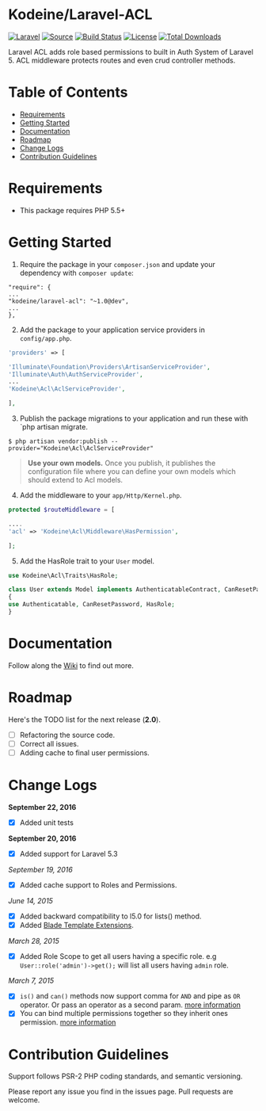 
# Kodeine/Laravel-ACL

[![Laravel](https://img.shields.io/badge/Laravel-~5.0-orange.svg?style=flat-square)](http://laravel.com)
[![Source](http://img.shields.io/badge/source-kodeine/laravel--acl-blue.svg?style=flat-square)](https://github.com/kodeine/laravel-acl/)
[![Build Status](http://img.shields.io/travis/kodeine/laravel--acl/master.svg?style=flat-square)](https://travis-ci.org/kodeine/laravel-acl)
[![License](http://img.shields.io/badge/license-MIT-brightgreen.svg?style=flat-square)](https://tldrlegal.com/license/mit-license)
[![Total Downloads](http://img.shields.io/packagist/dt/kodeine/laravel-acl.svg?style=flat-square)](https://packagist.org/packages/kodeine/laravel-acl)

Laravel ACL adds role based permissions to built in Auth System of Laravel 5. ACL middleware protects routes and even crud controller methods.

# Table of Contents
* [Requirements](#requirements)
* [Getting Started](#getting-started)
* [Documentation](#documentation)
* [Roadmap](#roadmap)
* [Change Logs](#change-logs)
* [Contribution Guidelines](#contribution-guidelines)


# <a name="requirements"></a>Requirements

* This package requires PHP 5.5+

# <a name="getting-started"></a>Getting Started

1. Require the package in your `composer.json` and update your dependency with `composer update`:

```
"require": {
...
"kodeine/laravel-acl": "~1.0@dev",
...
},
```

2. Add the package to your application service providers in `config/app.php`.

```php
'providers' => [

'Illuminate\Foundation\Providers\ArtisanServiceProvider',
'Illuminate\Auth\AuthServiceProvider',
...
'Kodeine\Acl\AclServiceProvider',

],
```

3. Publish the package migrations to your application and run these with `php artisan migrate.

```
$ php artisan vendor:publish --provider="Kodeine\Acl\AclServiceProvider"
```

> **Use your own models.**
> Once you publish, it publishes the configuration file where you can define your own models which should extend to Acl models.

4. Add the middleware to your `app/Http/Kernel.php`.

```php
protected $routeMiddleware = [

....
'acl' => 'Kodeine\Acl\Middleware\HasPermission',

];
```

5. Add the HasRole trait to your `User` model.

```php
use Kodeine\Acl\Traits\HasRole;

class User extends Model implements AuthenticatableContract, CanResetPasswordContract
{
use Authenticatable, CanResetPassword, HasRole;
}
```

# <a name="documentation"></a>Documentation

Follow along the [Wiki](https://github.com/kodeine/laravel-acl/wiki) to find out more.

# <a name="roadmap"></a>Roadmap

Here's the TODO list for the next release (**2.0**).

* [ ] Refactoring the source code.
* [ ] Correct all issues.
* [ ] Adding cache to final user permissions.

# <a name="change-logs"></a>Change Logs

**September 22, 2016**
* [x] Added unit tests

**September 20, 2016**
* [x] Added support for Laravel 5.3

*September 19, 2016*
* [x] Added cache support to Roles and Permissions.

*June 14, 2015*
* [x] Added backward compatibility to l5.0 for lists() method.
* [x] Added [Blade Template Extensions](https://github.com/kodeine/laravel-acl/wiki/Blade-Extensions).

*March 28, 2015*
* [x] Added Role Scope to get all users having a specific role. e.g `User::role('admin')->get();` will list all users having `admin` role.

*March 7, 2015*
* [x] `is()` and `can()` methods now support comma for `AND` and pipe as `OR` operator. Or pass an operator as a second param. [more information](https://github.com/kodeine/laravel-acl/wiki/Validate-Permissions-and-Roles)
* [x] You can bind multiple permissions together so they inherit ones permission. [more information](https://github.com/kodeine/laravel-acl/wiki/Permissions-Inheritance)

# <a name="contribution-guidelines"></a>Contribution Guidelines

Support follows PSR-2 PHP coding standards, and semantic versioning.

Please report any issue you find in the issues page.
Pull requests are welcome.

